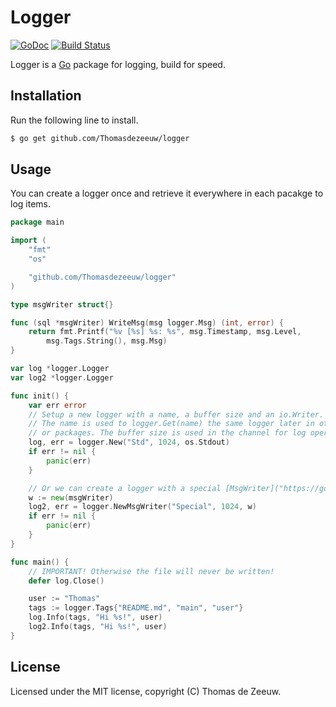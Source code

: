 # Logger

[![GoDoc](https://godoc.org/github.com/Thomasdezeeuw/logger?status.svg)](https://godoc.org/github.com/Thomasdezeeuw/logger)
[![Build Status](https://travis-ci.org/Thomasdezeeuw/logger.png?branch=master)](https://travis-ci.org/Thomasdezeeuw/logger)

Logger is a [Go](https://golang.org/) package for logging, build for speed.

## Installation

Run the following line to install.

```bash
$ go get github.com/Thomasdezeeuw/logger
```

## Usage

You can create a logger once and retrieve it everywhere in each pacakge to log
items.

```go
package main

import (
	"fmt"
	"os"

	"github.com/Thomasdezeeuw/logger"
)

type msgWriter struct{}

func (sql *msgWriter) WriteMsg(msg logger.Msg) (int, error) {
	return fmt.Printf("%v [%s] %s: %s", msg.Timestamp, msg.Level,
		msg.Tags.String(), msg.Msg)
}

var log *logger.Logger
var log2 *logger.Logger

func init() {
	var err error
	// Setup a new logger with a name, a buffer size and an io.Writer.
	// The name is used to logger.Get(name) the same logger later in other files
	// or packages. The buffer size is used in the channel for log operations.
	log, err = logger.New("Std", 1024, os.Stdout)
	if err != nil {
		panic(err)
	}

	// Or we can create a logger with a special [MsgWriter]("https://godoc.org/github.com/Thomasdezeeuw/logger#MsgWriter").
	w := new(msgWriter)
	log2, err = logger.NewMsgWriter("Special", 1024, w)
	if err != nil {
		panic(err)
	}
}

func main() {
	// IMPORTANT! Otherwise the file will never be written!
	defer log.Close()

	user := "Thomas"
	tags := logger.Tags{"README.md", "main", "user"}
	log.Info(tags, "Hi %s!", user)
	log2.Info(tags, "Hi %s!", user)
}
```

## License

Licensed under the MIT license, copyright (C) Thomas de Zeeuw.